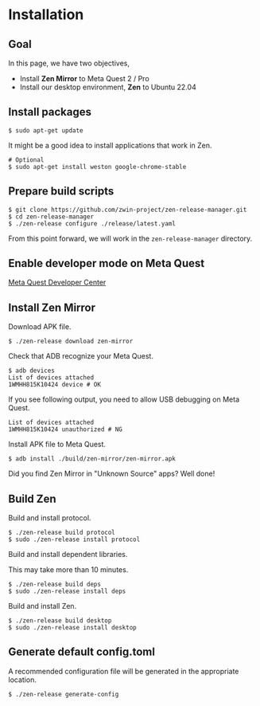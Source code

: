# Installation

## Goal

In this page, we have two objectives,

- Install **Zen Mirror** to Meta Quest 2 / Pro
- Install our desktop environment, **Zen** to Ubuntu 22.04

<!-- TODO: Link to the description of Zen and Zen Mirror -->

## Install packages

```shell
$ sudo apt-get update
```

It might be a good idea to install applications that work in Zen.

```shell
# Optional
$ sudo apt-get install weston google-chrome-stable
```

## Prepare build scripts

```shell
$ git clone https://github.com/zwin-project/zen-release-manager.git
$ cd zen-release-manager
$ ./zen-release configure ./release/latest.yaml
```

From this point forward, we will work in the `zen-release-manager` directory.

## Enable developer mode on Meta Quest

[Meta Quest Developer Center](https://developer.oculus.com/documentation/native/android/mobile-device-setup/ "Device Setup")

## Install Zen Mirror

Download APK file.

```shell
$ ./zen-release download zen-mirror
```

Check that ADB recognize your Meta Quest.

```shell
$ adb devices
List of devices attached
1WMHH815K10424 device # OK
```

If you see following output, you need to allow USB debugging on Meta Quest.

```shell
List of devices attached
1WMHH815K10424 unauthorized # NG
```

Install APK file to Meta Quest.

```shell
$ adb install ./build/zen-mirror/zen-mirror.apk
```

Did you find Zen Mirror in "Unknown Source" apps? Well done!

## Build Zen

Build and install protocol.

```shell
$ ./zen-release build protocol
$ sudo ./zen-release install protocol
```

Build and install dependent libraries.

This may take more than 10 minutes.

```shell
$ ./zen-release build deps
$ sudo ./zen-release install deps
```

Build and install Zen.

```shell
$ ./zen-release build desktop
$ sudo ./zen-release install desktop
```

## Generate default config.toml

A recommended configuration file will be generated in the appropriate location.

```shell
$ ./zen-release generate-config
```

